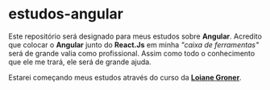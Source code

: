 # estudos-angular

Este repositório será designado para meus estudos sobre <b>Angular</b>. Acredito que colocar o <b>Angular</b> junto do <b>React.Js</b> em minha <em>"caixa de ferramentas"</em> será de grande valia como profissional. Assim como todo o conhecimento que ele me trará, ele será de grande ajuda.

Estarei começando meus estudos através do curso da <a href="https://www.youtube.com/channel/UCqQn92noBhY9VKQy4xCHPsg" target="_blank"><b>Loiane Groner</b></a>.
